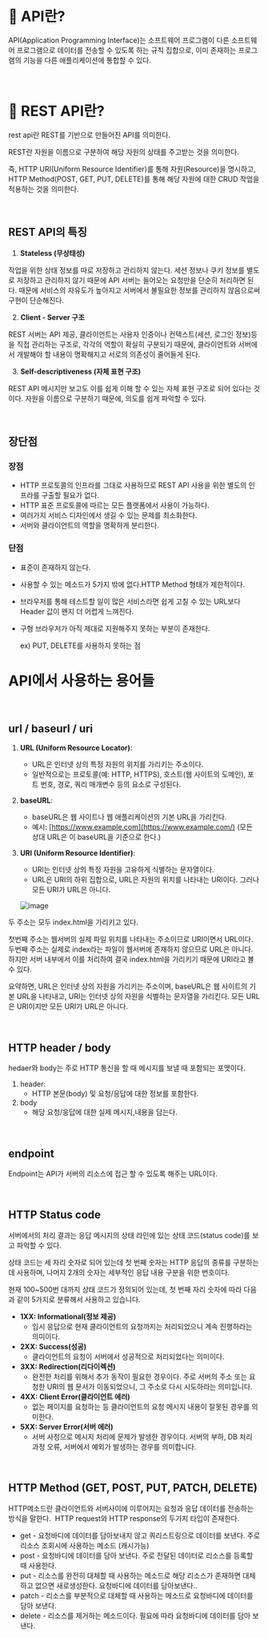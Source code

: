 
# 📌 API란?

API(Application Programming Interface)는 소프트웨어 프로그램이 다른 소프트웨어 프로그램으로 데이터를 전송할 수 있도록 하는 규칙 집합으로, 이미 존재하는 프로그램의 기능을 다른 애플리케이션에 통합할 수 있다.


&nbsp;
# 📌 REST API란?

rest api란 REST를 기반으로 만들어진 API를 의미한다.

REST란 자원을 이름으로 구분하여 해당 자원의 상태를 주고받는 것을 의미한다.

즉, HTTP URI(Uniform Resource Identifier)를 통해 자원(Resource)을 명시하고, HTTP Method(POST, GET, PUT, DELETE)를 통해 해당 자원에 대한 CRUD 작업을 적용하는 것을 의미한다.

&nbsp;
## REST API의 특징

1. **Stateless (무상태성)**

작업을 위한 상태 정보를 따로 저장하고 관리하지 않는다. 세션 정보나 쿠키 정보를 별도로 저장하고 관리하지 않기 때문에 API 서버는 들어오는 요청만을 단순히 처리하면 된다. 때문에 서비스의 자유도가 높아지고 서버에서 불필요한 정보를 관리하지 않음으로써 구현이 단순해진다.

&nbsp;
2. **Client - Server 구조**

REST 서버는 API 제공, 클라이언트는 사용자 인증이나 컨텍스트(세션, 로그인 정보)등을 직접 관리하는 구조로, 각각의 역할이 확실히 구분되기 때문에, 클라이언트와 서버에서 개발해야 할 내용이 명확해지고 서로의 의존성이 줄어들게 된다.

&nbsp;
3. **Self-descriptiveness (자체 표현 구조)**

REST API 메시지만 보고도 이를 쉽게 이해 할 수 있는 자체 표현 구조로 되어 있다는 것이다. 자원을 이름으로 구분하기 때문에, 의도를 쉽게 파악할 수 있다.

&nbsp;
## 장단점

### 장점

- HTTP 프로토콜의 인프라를 그대로 사용하므로 REST API 사용을 위한 별도의 인프라를 구출할 필요가 없다.
- HTTP 표준 프로토콜에 따르는 모든 플랫폼에서 사용이 가능하다.
- 여러가지 서비스 디자인에서 생길 수 있는 문제를 최소화한다.
- 서버와 클라이언트의 역할을 명확하게 분리한다.

### 단점

- 표준이 존재하지 않는다.
- 사용할 수 있는 메소드가 5가지 밖에 없다.HTTP Method 형태가 제한적이다.
- 브라우저를 통해 테스트할 일이 많은 서비스라면 쉽게 고칠 수 있는 URL보다 Header 값이 왠지 더 어렵게 느껴진다.
- 구형 브라우저가 아직 제대로 지원해주지 못하는 부분이 존재한다.
    
    ex) PUT, DELETE를 사용하지 못하는 점
    

# API에서 사용하는 용어들

&nbsp;
## url / baseurl / uri

1. **URL (Uniform Resource Locator)**:
    - URL은 인터넷 상의 특정 자원의 위치를 가리키는 주소이다.
    - 일반적으로는 프로토콜(예: HTTP, HTTPS), 호스트(웹 사이트의 도메인), 포트 번호, 경로, 쿼리 매개변수 등의 요소로 구성된다.
2. **baseURL**:
    - baseURL은 웹 사이트나 웹 애플리케이션의 기본 URL을 가리킨다.
    - 예시: [https://www.example.com](https://www.example.com/) (모든 상대 URL은 이 baseURL을 기준으로 한다.)
3. **URI (Uniform Resource Identifier)**:
    - URI는 인터넷 상의 특정 자원을 고유하게 식별하는 문자열이다.
    - URL은 URI의 하위 집합으로, URL은 자원의 위치를 나타내는 URI이다. 그러나 모든 URI가 URL은 아니다.
    
   ![image](https://github.com/inu-appcenter/basic-study-16th/assets/62889359/a1d9be63-8052-4768-ac8a-79b8c370d341)

    

두 주소는 모두 index.html을 가리키고 있다.

첫번째 주소는 웹서버의 실제 파일 위치를 나타내는 주소이므로 URI이면서 URL이다.
두번째 주소는 실제로 index라는 파일이 웹서버에 존재하지 않으므로 URL은 아니다. 하지만 서버 내부에서 이를 처리하여 결국 index.html을 가리키기 때문에 URI라고 볼 수 있다.

요약하면, URL은 인터넷 상의 자원을 가리키는 주소이며, baseURL은 웹 사이트의 기본 URL을 나타내고, URI는 인터넷 상의 자원을 식별하는 문자열을 가리킨다. 모든 URL은 URI이지만 모든 URI가 URL은 아니다.

&nbsp;
## HTTP header / body

hedaer와 body는 주로 HTTP 통신을 할 때 메시지를 보낼 때 포함되는 포맷이다.

1. header: 
    - HTTP 본문(body) 및 요청/응답에 대한 정보를 포함한다.
2. body
    - 해당 요청/응답에 대한 실제 메시지,내용을 담는다.

&nbsp;
## endpoint

Endpoint는 API가 서버의 리소스에 접근 할 수 있도록 해주는 URL이다.

&nbsp;
## HTTP Status code

서버에서의 처리 결과는 응답 메시지의 상태 라인에 있는 상태 코드(status code)를 보고 파악할 수 있다. 

상태 코드는 세 자리 숫자로 되어 있는데 첫 번째 숫자는 HTTP 응답의 종류를 구분하는 데 사용하며, 나머지 2개의 숫자는 세부적인 응답 내용 구분을 위한 번호이다.

현재 100~500번 대까지 상태 코드가 정의되어 있는데, 첫 번째 자리 숫자에 따라 다음과 같이 5가지로 분류해서 사용하고 있습니다.

- **1XX: Informational(정보 제공)**
    - 임시 응답으로 현재 클라이언트의 요청까지는 처리되었으니 계속 진행하라는 의미이다.
- **2XX: Success(성공)**
    - 클라이언트의 요청이 서버에서 성공적으로 처리되었다는 의미이다.
- **3XX: Redirection(리다이렉션)**
    - 완전한 처리를 위해서 추가 동작이 필요한 경우이다. 주로 서버의 주소 또는 요청한 URI의 웹 문서가 이동되었으니, 그 주소로 다시 시도하라는 의미입니다.
- **4XX: Client Error(클라이언트 에러)**
    - 없는 페이지를 요청하는 등 클라이언트의 요청 메시지 내용이 잘못된 경우를 의미한다.
- **5XX: Server Error(서버 에러)**
    - 서버 사정으로 메시지 처리에 문제가 발생한 경우이다. 서버의 부하, DB 처리 과정 오류, 서버에서 예외가 발생하는 경우를 의미합니다.
    

&nbsp;
## HTTP Method (GET, POST, PUT, PATCH, DELETE)

HTTP메소드란 클라이언트와 서버사이에 이루어지는 요청과 응답 데이터를 전송하는 방식을 말한다.  HTTP request와 HTTP response의 두가지 타입이 존재한다.

- get - 요청바디에 데이터를 담아보내지 않고 쿼리스트링으로 데이터를 보낸다. 주로 리소스 조회시에 사용하는 메소드 (캐시가능)
- post - 요청바디에 데이터를 담아 보낸다. 주로 전달된 데이터로 리소스를 등록할 때 사용한다.
- put - 리소스를 완전히 대체할 때 사용하는 메소드로 해당 리소스가 존재하면 대체하고 없으면 새로생성한다. 요청바디에 데이터를 담아보낸다..
- patch - 리소스를 부분적으로 대체할 때 사용하는 메소드로 요청바디에 데이터를 담아 보낸다.
- delete - 리소스를 제거하는 메소드이다. 필요에 따라 요청바디에 데이터를 담아 보낸다.

